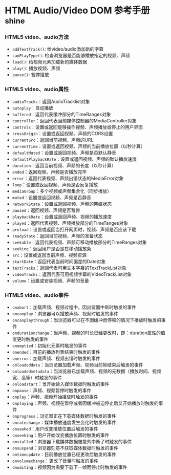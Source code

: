 # HTML Audio/Video DOM 参考手册<sup>shine</sup>

### HTML5 video、audio方法

- `addTextTrack()`: 给video/audio添加新的字幕
- `canPlayType()`: 检查浏览器是否能够播放指定的视频、声频
- `load()`: 给视频元素加载新的媒体数据
- `play()`: 播放视频、声频
- `pause()`: 暂停播放

### HTML5 video、audio属性

- `audioTracks`：返回AudioTracklist对象
- `autoplay`：自动播放
- `buffered`：返回代表缓冲部分的TimeRanges对象
- `controller`：返回代表当前媒体控制器的MediaController对象
- `controls`：设置或返回能够操作视频、声频播放或停止的用户界面
- `crossOrigin`：设置或返回视频、声频的CORS设置
- `currentSrc`：返回当前视频、声频的URL
- `currentTime`：设置或返回视频、声频的当前播放位置（以秒计算）
- `defaultMuted`：设置或返回视频、声频是否默认静音
- `defaultPlaybackRate`：设置或返回视频、声频的默认播放速度
- `duration`：返回当前视频、声频的长度（以秒计算）
- `ended`：返回视频、声频是否播放完毕
- `error`：返回代表视频、声频出错状态的MediaError对象
- `loop`：设置或返回视频、声频是否反复播放
- `mediaGroup`：多个视频或声频集合化（同步播放）
- `muted`：设置或返回视频、声频是否静音
- `networkState`：设置或返回视频、声频的网络状态
- `paused`：返回视频、声频是否暂停
- `playbackRate`：设置或返回声频、视频的播放速度
- `played`：返回代表视频、声频播放部分的TimeTanges对象
- `preload`：设置或返回当打开网页时，视频、声频是否应该下载
- `readyState`：返回当前视频、声频的准备状态
- `seekable`：返回代表视频、声频可移动播放部分的TimeRanges对象
- `seeking`：返回用户是否是在移动播放条
- `src`：设置或返回当前声频、视频资源
- `startDate`：返回代表当前时间偏差的Date对象
- `textTracks`：返回代表可用文本字幕的TextTrackList对象
- `videoTracks`：返回代表可用视频字幕的VideoTrackList对象
- `volume`：设置或安装视频、声频的音量

### HTML5 video、audio事件

- `onabort`：加载声频、视频过程中，因出错而中断时触发的事件
- `oncanplay`：浏览器可以播放声频、视频时触发的事件
- `oncanplaythrough`：当浏览器可以在不因缓冲而停顿的情况下播放时触发的事件
- `ondurationchange`：当声频、视频的时长已经更改时，即：duration属性的值变更时触发的事件
- `onemptied`：初始化元素时触发的事件
- `onended`：目前的播放列表结束时触发的事件
- `onerror`：加载声频、视频出错时触发的事件
- `onloadeddata`：当浏览器加载声频、视频当前帧结束后触发的事件
- `onloadedmetadata`：当浏览器已加载声频、视频的元数据（播放时间、视频宽、高等）时触发的事件
- `onloadstart`：当开始读入媒体数据时触发的事件
- `onpause`：声频、视频暂停时触发的事件
- `onplay`：声频、视频开始播放时触发的事件
- `onplaying`：声频、视频在暂停或者因缓冲被迫停止后又开始播放时触发的事件
- `onprogress`：浏览器正在下载媒体数据时触发的事件
- `onratechange`：媒体播放速度发生变化时触发的事件
- `onseeked`：用户改变播放位置后触发的事件
- `onseeking`：用户开始改变播放位置时触发的事件
- `onstalled`：浏览器下载媒体数据被意外中断了时触发的事件
- `onsuspend`：浏览器刻意不获取媒体数据时触发的事件
- `ontimeupdate`：目前播放位置已经更改后触发的事件
- `onvolumechange`：更改了音量时触发的事件
- `onwaiting`：视频因为需要下载下一帧而停止时触发的事件